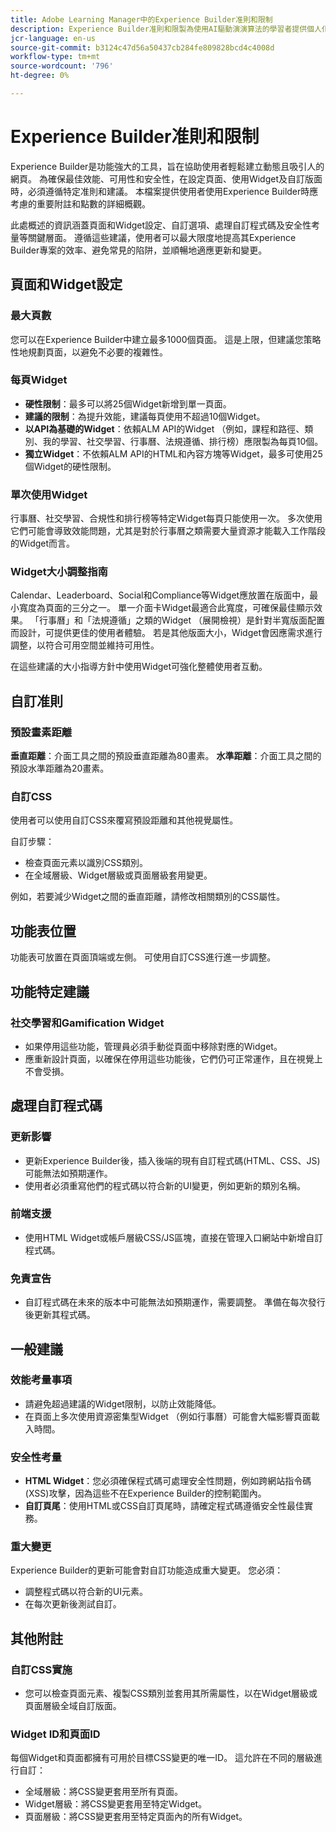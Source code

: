 ```yaml
---
title: Adobe Learning Manager中的Experience Builder准則和限制
description: Experience Builder准則和限製為使用AI驅動演演算法的學習者提供個人化的課程和內容建議。
jcr-language: en-us
source-git-commit: b3124c47d56a50437cb284fe809828bcd4c4008d
workflow-type: tm+mt
source-wordcount: '796'
ht-degree: 0%

---
```



# Experience Builder准則和限制

Experience Builder是功能強大的工具，旨在協助使用者輕鬆建立動態且吸引人的網頁。 為確保最佳效能、可用性和安全性，在設定頁面、使用Widget及自訂版面時，必須遵循特定准則和建議。 本檔案提供使用者使用Experience Builder時應考慮的重要附註和點數的詳細概觀。

此處概述的資訊涵蓋頁面和Widget設定、自訂選項、處理自訂程式碼及安全性考量等關鍵層面。 遵循這些建議，使用者可以最大限度地提高其Experience Builder專案的效率、避免常見的陷阱，並順暢地適應更新和變更。

## 頁面和Widget設定

### 最大頁數

您可以在Experience Builder中建立最多1000個頁面。 這是上限，但建議您策略性地規劃頁面，以避免不必要的複雜性。

### 每頁Widget

* **硬性限制**：最多可以將25個Widget新增到單一頁面。
* **建議的限制**：為提升效能，建議每頁使用不超過10個Widget。
* **以API為基礎的Widget**：依賴ALM API的Widget （例如，課程和路徑、類別、我的學習、社交學習、行事曆、法規遵循、排行榜）應限製為每頁10個。
* **獨立Widget**：不依賴ALM API的HTML和內容方塊等Widget，最多可使用25個Widget的硬性限制。

### 單次使用Widget

行事曆、社交學習、合規性和排行榜等特定Widget每頁只能使用一次。 多次使用它們可能會導致效能問題，尤其是對於行事曆之類需要大量資源才能載入工作階段的Widget而言。

### Widget大小調整指南

Calendar、Leaderboard、Social和Compliance等Widget應放置在版面中，最小寬度為頁面的三分之一。 單一介面卡Widget最適合此寬度，可確保最佳顯示效果。 「行事曆」和「法規遵循」之類的Widget （展開檢視）是針對半寬版面配置而設計，可提供更佳的使用者體驗。 若是其他版面大小，Widget會因應需求進行調整，以符合可用空間並維持可用性。

在這些建議的大小指導方針中使用Widget可強化整體使用者互動。

## 自訂准則

### 預設畫素距離

**垂直距離**：介面工具之間的預設垂直距離為80畫素。
**水準距離**：介面工具之間的預設水準距離為20畫素。

### 自訂CSS

使用者可以使用自訂CSS來覆寫預設距離和其他視覺屬性。

自訂步驟：

* 檢查頁面元素以識別CSS類別。
* 在全域層級、Widget層級或頁面層級套用變更。

例如，若要減少Widget之間的垂直距離，請修改相關類別的CSS屬性。

## 功能表位置

功能表可放置在頁面頂端或左側。 可使用自訂CSS進行進一步調整。

## 功能特定建議

### 社交學習和Gamification Widget

* 如果停用這些功能，管理員必須手動從頁面中移除對應的Widget。
* 應重新設計頁面，以確保在停用這些功能後，它們仍可正常運作，且在視覺上不會受損。

## 處理自訂程式碼

### 更新影響

* 更新Experience Builder後，插入後端的現有自訂程式碼(HTML、CSS、JS)可能無法如預期運作。
* 使用者必須重寫他們的程式碼以符合新的UI變更，例如更新的類別名稱。

### 前端支援

* 使用HTML Widget或帳戶層級CSS/JS區塊，直接在管理入口網站中新增自訂程式碼。

### 免責宣告

* 自訂程式碼在未來的版本中可能無法如預期運作，需要調整。 準備在每次發行後更新其程式碼。

## 一般建議

### 效能考量事項

* 請避免超過建議的Widget限制，以防止效能降低。
* 在頁面上多次使用資源密集型Widget （例如行事曆）可能會大幅影響頁面載入時間。

### 安全性考量

* **HTML Widget**：您必須確保程式碼可處理安全性問題，例如跨網站指令碼(XSS)攻擊，因為這些不在Experience Builder的控制範圍內。
* **自訂頁尾**：使用HTML或CSS自訂頁尾時，請確定程式碼遵循安全性最佳實務。

### 重大變更

Experience Builder的更新可能會對自訂功能造成重大變更。 您必須：

* 調整程式碼以符合新的UI元素。
* 在每次更新後測試自訂。

## 其他附註

### 自訂CSS實施

* 您可以檢查頁面元素、複製CSS類別並套用其所需屬性，以在Widget層級或頁面層級全域自訂版面。

### Widget ID和頁面ID

每個Widget和頁面都擁有可用於目標CSS變更的唯一ID。 這允許在不同的層級進行自訂：

* 全域層級：將CSS變更套用至所有頁面。
* Widget層級：將CSS變更套用至特定Widget。
* 頁面層級：將CSS變更套用至特定頁面內的所有Widget。










